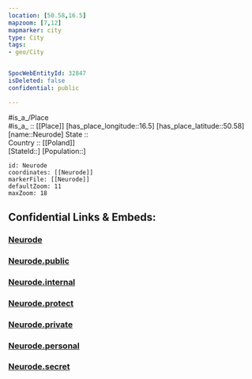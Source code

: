 ```yaml
---
location: [50.58,16.5] 
mapzoom: [7,12] 
mapmarker: city 
type: City
tags:
- geo/City


SpocWebEntityId: 32847
isDeleted: false
confidential: public

---
```

#is_a_/Place  
#is_a_ :: [[Place]] 
[has_place_longitude::16.5] 
[has_place_latitude::50.58] 
[name::Neurode] 
State ::  
Country :: [[Poland]]  
[StateId::] 
[Population::] 



```leaflet
id: Neurode
coordinates: [[Neurode]] 
markerFile: [[Neurode]] 
defaultZoom: 11 
maxZoom: 18
```


## Confidential Links & Embeds: 

### [Neurode](/_Standards/Earth/Continent/Europe/Europe~East/Poland/Provinces~Poland/Lower_Silesian/City/Neurode.md) 

### [Neurode.public](/_public/Earth/Continent/Europe/Europe~East/Poland/Provinces~Poland/Lower_Silesian/City/Neurode.public.md) 

### [Neurode.internal](/_internal/Earth/Continent/Europe/Europe~East/Poland/Provinces~Poland/Lower_Silesian/City/Neurode.internal.md) 

### [Neurode.protect](/_protect/Earth/Continent/Europe/Europe~East/Poland/Provinces~Poland/Lower_Silesian/City/Neurode.protect.md) 

### [Neurode.private](/_private/Earth/Continent/Europe/Europe~East/Poland/Provinces~Poland/Lower_Silesian/City/Neurode.private.md) 

### [Neurode.personal](/_personal/Earth/Continent/Europe/Europe~East/Poland/Provinces~Poland/Lower_Silesian/City/Neurode.personal.md) 

### [Neurode.secret](/_secret/Earth/Continent/Europe/Europe~East/Poland/Provinces~Poland/Lower_Silesian/City/Neurode.secret.md)

